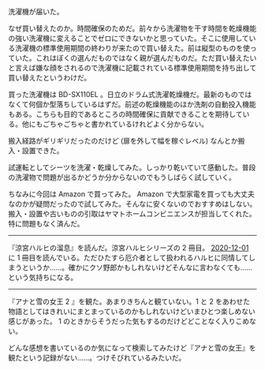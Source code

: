洗濯機が届いた。

なぜ買い替えたのか。時間確保のためだ。前々から洗濯物を干す時間を乾燥機能の強い洗濯機に変えることでゼロにできないかと思っていた。そこに使用している洗濯機の標準使用期間の終わりが来たので買い替えた。前は縦型のものを使っていた。これはぼくの選んだものではなく親が選んだものだ。ただ買い替えたいと言えば嫌な顔をされるので洗濯機に記載されている標準使用期間を持ち出して買い替えたというわけだ。

買った洗濯機は BD-SX110EL 。日立のドラム式洗濯乾燥機だ。最新のものではなくて何個か型落ちしているはずだ。前述の乾燥機能のほか洗剤の自動投入機能もある。こちらも目的であるところの時間確保に貢献できることを期待している。他にもごちゃごちゃと書かれているけれどよく分からない。

搬入経路がギリギリだったのだけど (扉を外して幅を稼ぐレベル) なんとか搬入・設置できた。

試運転としてシーツを洗濯・乾燥してみた。しっかり乾いていて感動した。普段の洗濯物で問題が出るかどうか分からないのでもうしばらく試していく。

ちなみに今回は Amazon で買ってみた。 Amazon で大型家電を買っても大丈夫なのかが疑問だったので試してみた。そんなに安くないのでおすすめはしない。搬入・設置や古いものの引取はヤマトホームコンビニエンスが担当してくれた。特に問題もなく済んだ。

---

『涼宮ハルヒの溜息』を読んだ。涼宮ハルヒシリーズの 2 冊目。 [2020-12-01][] に 1 冊目を読んでいる。ただひたすら厄介者として扱われるハルヒに同情してしまうというか……。確かにクソ野郎かもしれないけどそんなに言わなくても……という気持ちになる。

---

『アナと雪の女王 2 』を観た。あまりきちんと観ていない。1 と 2 をあわせた物語としてはきれいにまとまっているのかもしれないけどいまひとつ楽しめない感じがあった。 1 のときからそうだった気もするのだけどどことなく入りこめない。

どんな感想を書いているのか気になって検索してみたけど『アナと雪の女王』を観たという記録がない……。つけそびれているみたいだ。

[2020-12-01]: https://blog.bouzuya.net/2020/12/01/
